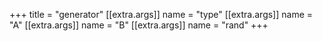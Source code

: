 +++
title = "generator"
[[extra.args]]
name = "type"
[[extra.args]]
name = "A"
[[extra.args]]
name = "B"
[[extra.args]]
name = "rand"
+++